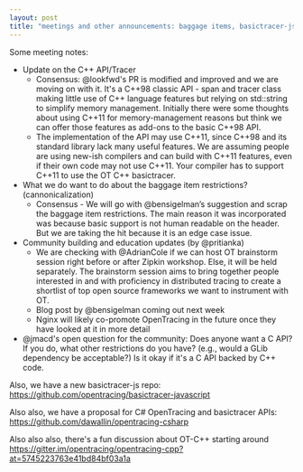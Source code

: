 ```yaml
---
layout: post
title: "meetings and other announcements: baggage items, basictracer-js, and C, C++, AND C#"
---
```


Some meeting notes:

- Update on the C++ API/Tracer 
  - Consensus: @lookfwd's PR is modified and improved and we are moving on with it. It's a C++98 classic API - span and tracer class making little use of C++ language features but relying on std::string to simplify memory management. Initially there were some thoughts about using C++11 for memory-management reasons but think we can offer those features as add-ons to the basic C++98 API.
  - The implementation of the API may use C++11, since C++98 and its standard library lack many useful features. We are assuming people are using new-ish compilers and can build with C++11 features, even if their own code may not use C++11. Your compiler has to support C++11 to use the OT C++ basictracer.
- What we do want to do about the baggage item restrictions? (cannonicalization)
  - Consensus - We will go with @bensigelman’s suggestion and scrap the baggage item restrictions. The main reason it was incorporated was because basic support is not human readable on the header. But we are taking the hit because it is an edge case issue.
- Community building and education updates (by @pritianka)
  - We are checking with @AdrianCole if we can host OT brainstorm session right before or after Zipkin workshop. Else, it will be held separately. The brainstorm session aims to bring together people interested in and with proficiency in distributed tracing to create a shortlist of top open source frameworks we want to instrument with OT.
  - Blog post by @bensigelman coming out next week
  - Nginx will likely co-promote OpenTracing in the future once they have looked at it in more detail
- @jmacd's open question for the community: Does anyone want a C API? If you do, what other restrictions do you have? (e.g., would a GLib dependency be acceptable?) Is it okay if it's a C API backed by C++ code.

Also, we have a new basictracer-js repo: https://github.com/opentracing/basictracer-javascript

Also also, we have a proposal for C# OpenTracing and basictracer APIs: https://github.com/dawallin/opentracing-csharp

Also also also, there's a fun discussion about OT-C++ starting around https://gitter.im/opentracing/opentracing-cpp?at=5745223763e41bd84bf03a1a

